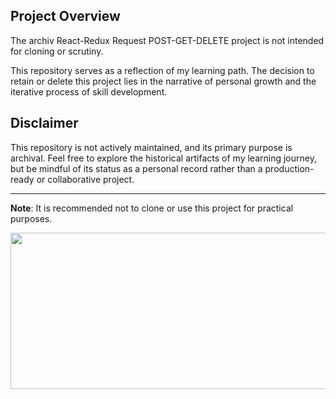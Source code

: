 ## Project Overview

The archiv React-Redux Request POST-GET-DELETE project is not intended for cloning or scrutiny.

This repository serves as a reflection of my learning path. The decision to retain or delete this project lies in the narrative of personal growth and the iterative process of skill development.

## Disclaimer

This repository is not actively maintained, and its primary purpose is archival. Feel free to explore the historical artifacts of my learning journey, but be mindful of its status as a personal record rather than a production-ready or collaborative project.

---

**Note**: It is recommended not to clone or use this project for practical purposes.


<img align="center" height="250" width="805" alt="" src="https://media.giphy.com/media/C89ZdKRSfwDjY5w4Xa/giphy.gif"/>
